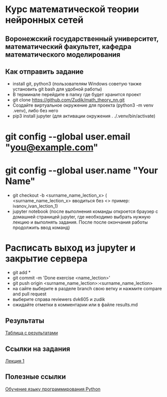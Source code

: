 # Курс математической теории нейронных сетей
## Воронежский государственный университет, математический факультет, кафедра математического моделирования
## Как отправить задание
- install git, python3 (пользователям Windows советую также установить git bash для удобной работы)
- В терминале перейдите в папку где будет хранится проект
- git clone https://github.com/Zudik/math_theory_nn.git
- Создайте виртуальное окружение для проекта (python3 -m venv .venv), либо без него
- pip3 install jupyter (для активации окружения . ./.venv/bin/activate)

# git config --global user.email "you@example.com"
# git config --global user.name "Your Name"


- git checkout -b <surname_name_lection_x> ( <surname_name_lection_x> вводиться без <> пример: ivanov_ivan_lection_1)
- jupyter notebook (после выполнения команды откроется браузер с домашней страницей jupyter, где необходимо выбрать нужную лекцию и выполнять задания. После после окончания работы продолжить ввод команд)
# Расписать выход из jupyter и закрытие сервера


- git add * 
- git commit -m 'Done exercise <name_lection>'
- git push origin <surname_name_lection>:<surname_name_lection>
- на сайте выберите в разделе branch свою ветку и нажмите compare and pull request 
- выберите справа reviewers dvk605 и zudik
- ожидайте отметки в комментарии или в файле results.md
## Результаты
[Таблица с результатами](results.md)
## Ссылки на задания
[Лекция 1](https://github.com/Zudik/math_theory_nn/blob/main/exercises/lection_1_func_activate.ipynb)
## Полезные ссылки
[Обучение языку программирования Python](https://pythontutor.ru/)
